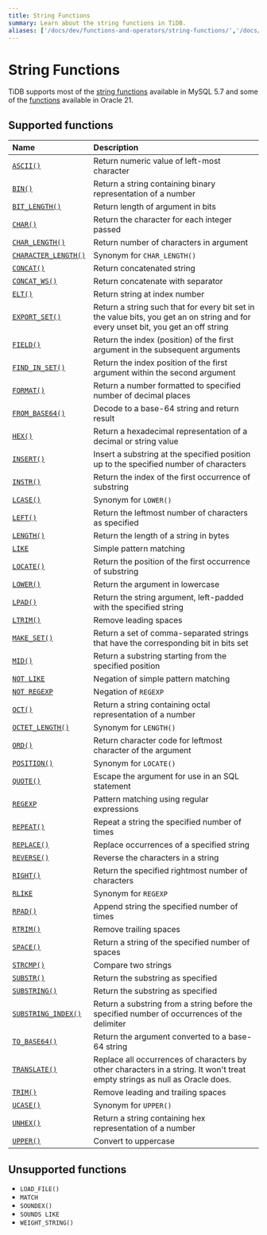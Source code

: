 ```yaml
---
title: String Functions
summary: Learn about the string functions in TiDB.
aliases: ['/docs/dev/functions-and-operators/string-functions/','/docs/dev/reference/sql/functions-and-operators/string-functions/']
---
```


# String Functions

TiDB supports most of the [string functions](https://dev.mysql.com/doc/refman/5.7/en/string-functions.html) available in MySQL 5.7 and some of the [functions](https://docs.oracle.com/en/database/oracle/oracle-database/21/sqlqr/SQL-Functions.html#GUID-93EC62F8-415D-4A7E-B050-5D5B2C127009) available in Oracle 21.

## Supported functions

| Name                                                                                                                                          | Description                                                                                                                               |
|:----------------------------------------------------------------------------------------------------------------------------------------------|:------------------------------------------------------------------------------------------------------------------------------------------|
| [`ASCII()`](https://dev.mysql.com/doc/refman/5.7/en/string-functions.html#function_ascii)                                                     | Return numeric value of left-most character                                                                                               |
| [`BIN()`](https://dev.mysql.com/doc/refman/5.7/en/string-functions.html#function_bin)                                                         | Return a string containing binary representation of a number                                                                              |
| [`BIT_LENGTH()`](https://dev.mysql.com/doc/refman/5.7/en/string-functions.html#function_bit-length)                                           | Return length of argument in bits                                                                                                         |
| [`CHAR()`](https://dev.mysql.com/doc/refman/5.7/en/string-functions.html#function_char)                                                       | Return the character for each integer passed                                                                                              |
| [`CHAR_LENGTH()`](https://dev.mysql.com/doc/refman/5.7/en/string-functions.html#function_char-length)                                         | Return number of characters in argument                                                                                                   |
| [`CHARACTER_LENGTH()`](https://dev.mysql.com/doc/refman/5.7/en/string-functions.html#function_character-length)                               | Synonym for `CHAR_LENGTH()`                                                                                                               |
| [`CONCAT()`](https://dev.mysql.com/doc/refman/5.7/en/string-functions.html#function_concat)                                                   | Return concatenated string                                                                                                                |
| [`CONCAT_WS()`](https://dev.mysql.com/doc/refman/5.7/en/string-functions.html#function_concat-ws)                                             | Return concatenate with separator                                                                                                         |
| [`ELT()`](https://dev.mysql.com/doc/refman/5.7/en/string-functions.html#function_elt)                                                         | Return string at index number                                                                                                             |
| [`EXPORT_SET()`](https://dev.mysql.com/doc/refman/5.7/en/string-functions.html#function_export-set)                                           | Return a string such that for every bit set in the value bits, you get an on string and for every unset bit, you get an off string        |
| [`FIELD()`](https://dev.mysql.com/doc/refman/5.7/en/string-functions.html#function_field)                                                     | Return the index (position) of the first argument in the subsequent arguments                                                             |
| [`FIND_IN_SET()`](https://dev.mysql.com/doc/refman/5.7/en/string-functions.html#function_find-in-set)                                         | Return the index position of the first argument within the second argument                                                                |
| [`FORMAT()`](https://dev.mysql.com/doc/refman/5.7/en/string-functions.html#function_format)                                                   | Return a number formatted to specified number of decimal places                                                                           |
| [`FROM_BASE64()`](https://dev.mysql.com/doc/refman/5.7/en/string-functions.html#function_from-base64)                                         | Decode to a base-64 string and return result                                                                                              |
| [`HEX()`](https://dev.mysql.com/doc/refman/5.7/en/string-functions.html#function_hex)                                                         | Return a hexadecimal representation of a decimal or string value                                                                          |
| [`INSERT()`](https://dev.mysql.com/doc/refman/5.7/en/string-functions.html#function_insert)                                                   | Insert a substring at the specified position up to the specified number of characters                                                     |
| [`INSTR()`](https://dev.mysql.com/doc/refman/5.7/en/string-functions.html#function_instr)                                                     | Return the index of the first occurrence of substring                                                                                     |
| [`LCASE()`](https://dev.mysql.com/doc/refman/5.7/en/string-functions.html#function_lcase)                                                     | Synonym for `LOWER()`                                                                                                                     |
| [`LEFT()`](https://dev.mysql.com/doc/refman/5.7/en/string-functions.html#function_left)                                                       | Return the leftmost number of characters as specified                                                                                     |
| [`LENGTH()`](https://dev.mysql.com/doc/refman/5.7/en/string-functions.html#function_length)                                                   | Return the length of a string in bytes                                                                                                    |
| [`LIKE`](https://dev.mysql.com/doc/refman/5.7/en/string-comparison-functions.html#operator_like)                                              | Simple pattern matching                                                                                                                   |
| [`LOCATE()`](https://dev.mysql.com/doc/refman/5.7/en/string-functions.html#function_locate)                                                   | Return the position of the first occurrence of substring                                                                                  |
| [`LOWER()`](https://dev.mysql.com/doc/refman/5.7/en/string-functions.html#function_lower)                                                     | Return the argument in lowercase                                                                                                          |
| [`LPAD()`](https://dev.mysql.com/doc/refman/5.7/en/string-functions.html#function_lpad)                                                       | Return the string argument, left-padded with the specified string                                                                         |
| [`LTRIM()`](https://dev.mysql.com/doc/refman/5.7/en/string-functions.html#function_ltrim)                                                     | Remove leading spaces                                                                                                                     |
| [`MAKE_SET()`](https://dev.mysql.com/doc/refman/5.7/en/string-functions.html#function_make-set)                                               | Return a set of comma-separated strings that have the corresponding bit in bits set                                                       |
| [`MID()`](https://dev.mysql.com/doc/refman/5.7/en/string-functions.html#function_mid)                                                         | Return a substring starting from the specified position                                                                                   |
| [`NOT LIKE`](https://dev.mysql.com/doc/refman/5.7/en/string-comparison-functions.html#operator_not-like)                                      | Negation of simple pattern matching                                                                                                       |
| [`NOT REGEXP`](https://dev.mysql.com/doc/refman/5.7/en/regexp.html#operator_not-regexp)                                                       | Negation of `REGEXP`                                                                                                                      |
| [`OCT()`](https://dev.mysql.com/doc/refman/5.7/en/string-functions.html#function_oct)                                                         | Return a string containing octal representation of a number                                                                               |
| [`OCTET_LENGTH()`](https://dev.mysql.com/doc/refman/5.7/en/string-functions.html#function_octet-length)                                       | Synonym for `LENGTH()`                                                                                                                    |
| [`ORD()`](https://dev.mysql.com/doc/refman/5.7/en/string-functions.html#function_ord)                                                         | Return character code for leftmost character of the argument                                                                              |
| [`POSITION()`](https://dev.mysql.com/doc/refman/5.7/en/string-functions.html#function_position)                                               | Synonym for `LOCATE()`                                                                                                                    |
| [`QUOTE()`](https://dev.mysql.com/doc/refman/5.7/en/string-functions.html#function_quote)                                                     | Escape the argument for use in an SQL statement                                                                                           |
| [`REGEXP`](https://dev.mysql.com/doc/refman/5.7/en/regexp.html#operator_regexp)                                                               | Pattern matching using regular expressions                                                                                                |
| [`REPEAT()`](https://dev.mysql.com/doc/refman/5.7/en/string-functions.html#function_repeat)                                                   | Repeat a string the specified number of times                                                                                             |
| [`REPLACE()`](https://dev.mysql.com/doc/refman/5.7/en/string-functions.html#function_replace)                                                 | Replace occurrences of a specified string                                                                                                 |
| [`REVERSE()`](https://dev.mysql.com/doc/refman/5.7/en/string-functions.html#function_reverse)                                                 | Reverse the characters in a string                                                                                                        |
| [`RIGHT()`](https://dev.mysql.com/doc/refman/5.7/en/string-functions.html#function_right)                                                     | Return the specified rightmost number of characters                                                                                       |
| [`RLIKE`](https://dev.mysql.com/doc/refman/5.7/en/regexp.html#operator_regexp)                                                                | Synonym for `REGEXP`                                                                                                                      |
| [`RPAD()`](https://dev.mysql.com/doc/refman/5.7/en/string-functions.html#function_rpad)                                                       | Append string the specified number of times                                                                                               |
| [`RTRIM()`](https://dev.mysql.com/doc/refman/5.7/en/string-functions.html#function_rtrim)                                                     | Remove trailing spaces                                                                                                                    |
| [`SPACE()`](https://dev.mysql.com/doc/refman/5.7/en/string-functions.html#function_space)                                                     | Return a string of the specified number of spaces                                                                                         |
| [`STRCMP()`](https://dev.mysql.com/doc/refman/5.7/en/string-comparison-functions.html#function_strcmp)                                        | Compare two strings                                                                                                                       |
| [`SUBSTR()`](https://dev.mysql.com/doc/refman/5.7/en/string-functions.html#function_substr)                                                   | Return the substring as specified                                                                                                         |
| [`SUBSTRING()`](https://dev.mysql.com/doc/refman/5.7/en/string-functions.html#function_substring)                                             | Return the substring as specified                                                                                                         |
| [`SUBSTRING_INDEX()`](https://dev.mysql.com/doc/refman/5.7/en/string-functions.html#function_substring-index)                                 | Return a substring from a string before the specified number of occurrences of the delimiter                                              |
| [`TO_BASE64()`](https://dev.mysql.com/doc/refman/5.7/en/string-functions.html#function_to-base64)                                             | Return the argument converted to a base-64 string                                                                                         |
| [`TRANSLATE()`](https://docs.oracle.com/en/database/oracle/oracle-database/21/sqlrf/TRANSLATE.html#GUID-80F85ACB-092C-4CC7-91F6-B3A585E3A690) | Replace all occurrences of characters by other characters in a string. It won't treat empty strings as null as Oracle does.               |
| [`TRIM()`](https://dev.mysql.com/doc/refman/5.7/en/string-functions.html#function_trim)                                                       | Remove leading and trailing spaces                                                                                                        |
| [`UCASE()`](https://dev.mysql.com/doc/refman/5.7/en/string-functions.html#function_ucase)                                                     | Synonym for `UPPER()`                                                                                                                     |
| [`UNHEX()`](https://dev.mysql.com/doc/refman/5.7/en/string-functions.html#function_unhex)                                                     | Return a string containing hex representation of a number                                                                                 |
| [`UPPER()`](https://dev.mysql.com/doc/refman/5.7/en/string-functions.html#function_upper)                                                     | Convert to uppercase                                                                                                                      |

## Unsupported functions

* `LOAD_FILE()`
* `MATCH`
* `SOUNDEX()`
* `SOUNDS LIKE`
* `WEIGHT_STRING()`
